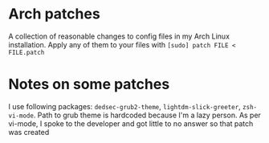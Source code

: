 # Arch patches
A collection of reasonable changes to config files in my Arch Linux
installation. Apply any of them to your files with `[sudo] patch FILE <
FILE.patch`
# Notes on some patches
I use following packages: `dedsec-grub2-theme`, `lightdm-slick-greeter`,
`zsh-vi-mode`. Path to grub theme is hardcoded because I'm a lazy person. As
per vi-mode, I spoke to the developer and got little to no answer so that
patch was created

<!-- vim:set tw=78: -->
